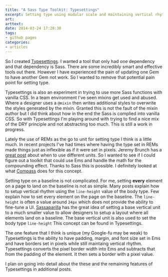 ```yaml
---
title: "A Sass Type Toolkit: Typesettings"
excerpt: Setting type using modular scale and maintaining vertical rhythm is not a new topic, at all. There are so many great tools and articles out there that help designers do these things. However I couldn't find exactly what I was looking for.
art:
arttext:
date: 2014-03-24 17:20:30
tags:
- github pages
categories:
- articles
---
```


<span class=dropcap>S</span>o I created [Typesettings](http://typesettings.io). I wanted a tool that only had one dependency and that dependency is Sass. There are some incredibly smart and effective tools out there. However I have experienced the pain of updating one Gem to have another Gem not work. So I wanted to remove that potential pain point for setting type.

Typesettings is also an experiment in trying to use more Sass functions with vanilla CSS. In a team environment I've seen mixins get used and abused. Where a designer uses a `@mixin` then writes additional styles to overwrite the styles generated by the mixin. Granted this is not the fault of the mixin author but I did think about how in the end the Sass is complied into vanilla CSS. So with Typesettings I'm playing around with trying to find a nice mix of the DRY principle and not abstracting too much. This is still a work in progress.

Lately the use of REMs as the go to unit for setting type I think is a little much. In recent projects I've had times where having the type set in REMs made things just as inflexible as if it were set in pixels. Jeremy Brunch has a [great post](http://j.eremy.net/confused-about-rem-and-em/) about when to use different units. So I wanted to see if I could figure out a toolkit that could use Ems and handle the math for the compounding effect. Thanks to Sass this is possible. I definitely looked at what [Compass](http://compass-style.org/reference/compass/typography/vertical_rhythm/) does for this concept.

Setting type on a baseline is not complicated. For me, setting **every** element on a page to land on the baseline is not as simple. Many posts explain how to setup vertical rhythm using the `line-height` value of the body type. Few explain how to set every element on the page on the baseline. The `line-height` is often a value around `24px` which does not provide the ability to fine-tune a UI. [Sassaparilla](http://sass.fffunction.co/) has the great idea of setting a base vertical unit to a much smaller value to allow designers to setup a layout where all elements land on a baseline. The base vertical unit is also used to set the body type `line-height` This concept can be found in Typesettings.

The one feature that I think is unique (my Google-fu may be weak) to Typesettings is the ability to have padding, margin, and font size set in Ems and have borders set in pixels while still maintaing vertical rhythm. Typesettings converts the pixel border width into Ems and subtracts that from the padding of the element. It then sets a border with a pixel value.

I plan on going into detail about the these and the remaining features of Typesettings in additional posts.